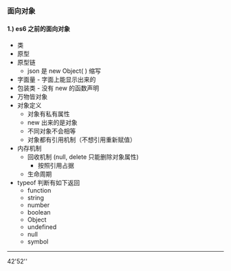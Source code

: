 ### 面向对象
#### 1.) es6 之前的面向对象
<!-- * [参考网址]() -->
* 类
* 原型
* 原型链
  + json 是 new Object( ) 缩写
* 字面量 - 字面上能显示出来的
* 包装类 - 没有 new 的函数声明
* 万物皆对象
* 对象定义
  + 对象有私有属性
  + new 出来的是对象
  + 不同对象不会相等
  + 对象都有引用机制（不想引用重新赋值）
* 内存机制
  + 回收机制 (null, delete 只能删除对象属性)
    + 按照引用占据
  + 生命周期
* typeof 判断有如下返回
  + function
  + string
  + number
  + boolean
  + Object
  + undefined
  + null
  + symbol

---
42'52''
